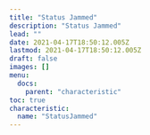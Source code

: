 ```yaml
---
title: "Status Jammed"
description: "Status Jammed"
lead: ""
date: 2021-04-17T18:50:12.005Z
lastmod: 2021-04-17T18:50:12.005Z
draft: false
images: []
menu:
  docs:
    parent: "characteristic"
toc: true
characteristic:
  name: "StatusJammed"
---
```

